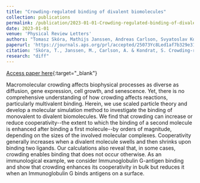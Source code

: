 ```yaml
---
title: "Crowding-regulated binding of divalent biomolecules"
collection: publications
permalink: /publication/2023-01-01-Crowding-regulated-binding-of-divalent-biomolecules
date: 2023-01-01
venue: 'Physical Review Letters'
authors: "Tomasz Skóra, Mathijs Janssen, Andreas Carlson, Svyatoslav Kondrat"
paperurl: 'https://journals.aps.org/prl/accepted/25073Yc8Led1af7b329e31170f382e5f16269a9f8'
citation: 'Skóra, T., Janssen, M., Carlson, A. & Kondrat, S. Crowding-regulated binding of divalent biomolecules. Physical Review Letters (2023)'
research: "diff"
---
```

[Access paper here](https://journals.aps.org/prl/accepted/25073Yc8Led1af7b329e31170f382e5f16269a9f8){:target="_blank"}

Macromolecular crowding affects biophysical processes as diverse as diffusion, gene expression, cell growth, and senescence. Yet, there is no comprehensive understanding of how crowding affects reactions, particularly multivalent binding. Herein, we use scaled particle theory and develop a molecular simulation method to investigate the binding of monovalent to divalent biomolecules. We find that crowding can increase or reduce cooperativity--the extent to which the binding of a second molecule is enhanced after binding a first molecule--by orders of magnitude, depending on the sizes of the involved molecular complexes. Cooperativity generally increases when a divalent molecule swells and then shrinks upon binding two ligands. Our calculations also reveal that, in some cases, crowding enables binding that does not occur otherwise. As an immunological example, we consider Immunoglobulin G-antigen binding and show that crowding enhances its cooperativity in bulk but reduces it when an Immunoglobulin G binds antigens on a surface.